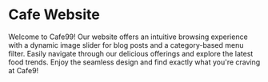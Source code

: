 # Cafe Website


Welcome to Cafe99! Our website offers an intuitive browsing experience with a dynamic image slider for blog posts and a category-based menu filter. Easily navigate through our delicious offerings and explore the latest food trends. Enjoy the seamless design and find exactly what you're craving at Cafe9!
